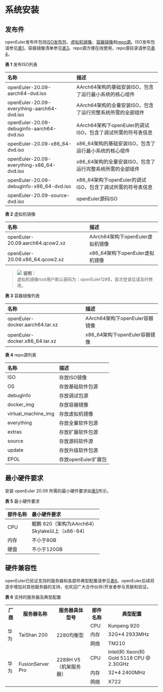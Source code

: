 # 系统安装

## 发布件

openEuler发布件包括[ISO发布包](http://repo.openeuler.org/openEuler-20.09/ISO/)、[虚拟机镜像](http://repo.openeuler.org/openEuler-20.09/virtual_machine_img/)、[容器镜像](http://repo.openeuler.org/openEuler-20.09/docker_img/)和[repo源](http://repo.openeuler.org/openEuler-20.09/)。ISO发布包请参见[表1](#table8396719144315)。容器镜像清单参见[表3](#table1276911538154)。repo源方便在线使用，repo源目录请参见[表4](#table953512211576)。

**表 1**  发布ISO列表


|  名称  | 描述  |
|:---  |:----  |
| openEuler-20.09-aarch64-dvd.iso | AArch64架构的基础安装ISO，包含了运行最小系统的核心组件 |
| openEuler-20.09-everything-aarch64-dvd.iso | AArch64架构的全量安装ISO，包含了运行完整系统所需的全部组件 |
| openEuler-20.09-debuginfo-aarch64-dvd.iso | AArch64架构下openEuler的调试ISO，包含了调试所需的符号表信息 |
| openEuler-20.09-x86_64-dvd.iso | x86_64架构的基础安装ISO，包含了运行最小系统的核心组件 |
| openEuler-20.09-everything-x86_64-dvd.iso | x86_64架构的全量安装ISO，包含了运行完整系统所需的全部组件 |
| openEuler-20.09-debuginfo-x86_64-dvd.iso | x86_64架构下openEuler的调试ISO，包含了调试所需的符号表信息 |
| openEuler-20.09-source-dvd.iso| openEuler源码ISO |


**表 2**  虚拟机镜像


|  名称  | 描述  |
|:---  |:----  |
| openEuler-20.09.aarch64.qcow2.xz | AArch64架构下openEuler虚拟机镜像 |
| openEuler-20.09.x86_64.qcow2.xz | x86_64架构下openEuler虚拟机镜像 |

>![](./public_sys-resources/icon-note.gif) **说明：**   
>虚拟机镜像root用户默认密码为：openEuler12\#$，首次登录后请及时修改。  

**表 3**  容器镜像列表


|  名称  | 描述  |
|:---  |:----  |
| openEuler-docker.aarch64.tar.xz | AArch64架构下openEuler容器镜像 |
| openEuler-docker.x86_64.tar.xz | x86_64架构下openEuler容器镜像 |


**表 4**  repo源列表


|  名称  | 描述  |
|:---  |:----  |
| ISO | 存放ISO镜像 |
| OS | 存放基础软件包源 |
| debuginfo | 存放调试包源 |
| docker_img | 存放容器镜像 |
| virtual_machine_img | 存放虚拟机镜像 |
| everything | 存放全量软件包源 |
| extras | 存放扩展软件包源 |
| source | 存放源码软件源 |
| update | 存放升级软件包源 |
| EPOL | 存放openEuler扩展包 |

## 最小硬件要求

安装 openEuler 20.09  所需的最小硬件要求如[表5](#zh-cn_topic_0182825778_tff48b99c9bf24b84bb602c53229e2541)所示。

**表 5**  最小硬件要求

|  部件名称  | 最小硬件要求  |
|:---  |:----  |
| CPU | 鲲鹏 920（架构为AArch64）<br/>Skylake以上（x86-64） |
| 内存 | 不小于8GB |
| 硬盘 | 不小于120GB |


## 硬件兼容性

openEuler已验证支持的服务器和各部件典型配置请参见[表6](#zh-cn_topic_0227922427_table39822012)。openEuler后续将逐步增加对其他服务器的支持，也欢迎广大合作伙伴/开发者参与贡献和验证。

**表 6**  支持的服务器及典型配置

<table>
  <tr>
    <th>厂商</th>
    <th>服务器名称</th>
    <th>服务器具体型号</th>
    <th>部件名称</th>
	<th>典型配置</th>
  </tr>
  <tr>
    <td rowspan="3">华为</td>
    <td rowspan="3">TaiShan 200</td>
    <td rowspan="3">2280均衡型</td>
	<td>CPU</td>
	<td>Kunpeng 920</td>
  </tr>
  <tr>
	<td>内存</td>
	<td>32G*4 2933MHz</td>
  </tr>
  <tr>
    <td>网络</td>
    <td>TM210</td>
  </tr>
  <tr>
    <td rowspan="3">华为</td>
    <td rowspan="3">FusionServer Pro</td>
    <td rowspan="3">2288H V5（机架服务器）</td>
	<td>CPU</td>
	<td>Intel(R) Xeon(R) Gold 5118 CPU @ 2.30GHz</td>
  </tr>
  <tr>
	<td>内存</td>
	<td>32*4 2400MHz</td>
  </tr>
  <tr>
    <td>网络</td>
    <td>X722</td>
  </tr>
</table>

